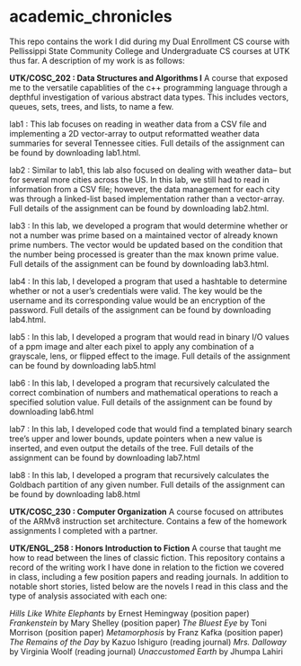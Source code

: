 # academic_chronicles
This repo contains the work I did during my Dual Enrollment CS course with Pellissippi State Community College and Undergraduate CS courses at UTK thus far. A description of my work is as follows:

**UTK/COSC_202 : Data Structures and Algorithms I**
A course that exposed me to the versatile capablities of the c++ programming language through a depthful investigation of various abstract data types. This includes vectors, queues, sets, trees, and lists, to name a few.

lab1 : This lab focuses on reading in weather data from a CSV file and implementing a 2D vector-array to output reformatted weather data summaries for several Tennessee cities. Full details of the assignment can be found by downloading lab1.html.

lab2 : Similar to lab1, this lab also focused on dealing with weather data– but for several more cities across the US. In this lab, we still had to read in information from a CSV file; however, the  data management for each city was through a linked-list based implementation rather than a vector-array. Full details of the assignment can be found by downloading lab2.html.

lab3 : In this lab, we developed a program that would determine whether or not a number was prime based on a maintained vector of already known prime numbers. The vector would be updated based on the condition that the number being processed is greater than the max known prime value. Full details of the assignment can be found by downloading lab3.html.

lab4 : In this lab, I developed a program that used a hashtable to determine whether or not a user’s credentials were valid. The key would be the username and its corresponding value would be an encryption of the password. Full details of the assignment can be found by downloading lab4.html. 

lab5 : In this lab, I developed a program that would read in binary I/O values of a ppm image and alter each pixel to apply any combination of a grayscale, lens, or flipped effect to the image. Full details of the assignment can be found by downloading lab5.html

lab6 : In this lab, I developed a program that recursively calculated the correct combination of numbers and mathematical operations to reach a specified solution value. Full details of the assignment can be found by downloading lab6.html

lab7 : In this lab, I developed code that would find a templated binary search tree’s upper and lower bounds, update pointers when a new value is inserted, and even output the details of the tree. Full details of the assignment can be found by downloading lab7.html

lab8 : In this lab, I developed a program that recursively calculates the Goldbach partition of any  given number.  Full details of the assignment can be found by downloading lab8.html


**UTK/COSC_230 : Computer Organization**
A course focused on attributes of the ARMv8 instruction set architecture. Contains a few of the homework assignments I completed with a partner. 


**UTK/ENGL_258 : Honors Introduction to Fiction**
A course that taught me how to read between the lines of classic fiction. This repository contains a record of the writing work I have done in relation to the fiction we covered in class, including a few position papers and reading journals. In addition to notable short stories, listed below are the novels I read in this class and the type of analysis associated with each one: 

_Hills Like White Elephants_ by Ernest Hemingway (position paper)
_Frankenstein_ by Mary Shelley (position paper)
_The Bluest Eye_ by Toni Morrison (position paper)
_Metamorphosis_ by Franz Kafka (position paper)
_The Remains of the Day_ by Kazuo Ishiguro (reading journal) 
_Mrs. Dalloway_ by Virginia Woolf (reading journal)
_Unaccustomed Earth_ by Jhumpa Lahiri
